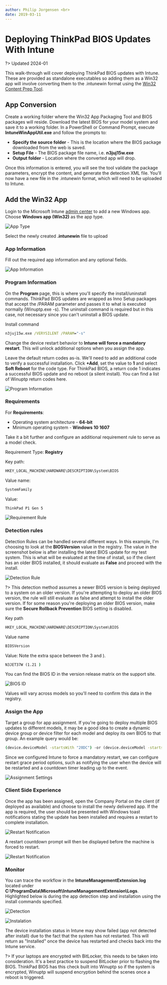 ```yaml
---
author: Philip Jorgensen <br>
date: 2019-03-11
---
```


# Deploying ThinkPad BIOS Updates With Intune

?> Updated 2024-01

This walk-through will cover deploying ThinkPad BIOS updates with Intune. These are provided as standalone executables so adding them as a Win32 app will involve converting them to the .intunewin format using the [Win32 Content Prep Tool](https://github.com/Microsoft/Microsoft-Win32-Content-Prep-Tool).

## App Conversion

Create a working folder where the Win32 App Packaging Tool and BIOS packages will reside. Download the latest BIOS for your model system and save it to a working folder. In a PowerShell or Command Prompt, execute **IntuneWinAppUtil.exe** and follow the prompts to:

- **Specify the source folder** - This is the location where the BIOS package downloaded from the web is saved.
- **Setup File** - The BIOS package file name, i.e. **n3juj15w.exe**
- **Output folder** - Location where the converted app will drop.

Once this information is entered, you will see the tool validate the package parameters, encrypt the content, and generate the detection XML file. You'll now have a new file in the .intunewin format, which will need to be uploaded to Intune.

## Add the Win32 App

Login to the Microsoft Intune [admin center](https://intune.microsoft.com/#view/Microsoft_Intune_DeviceSettings/AppsWindowsMenu/~/windowsApps) to add a new Windows app. Choose **Windows app (Win32)** as the app type.

![App Type](../img/2019/intune_bios_deploy//image1.jpg)

Select the newly created **.intunewin** file to upload

### App Information

Fill out the required app information and any optional fields.

![App Information](../img/2019/intune_bios_deploy/image2.jpg)

### Program Information

On the **Program** page, this is where you'll specify the install/uninstall commands. ThinkPad BIOS updates are wrapped as Inno Setup packages that accept the /PARAM parameter and passes it to what is executed normally (Winuptp.exe -s). The uninstall command is required but in this case, not necessary since you can't uninstall a BIOS update.

Install command

```cmd
n3juj15w.exe /VERYSILENT /PARAM="-s"
```

Change the device restart behavior to **Intune will force a mandatory restart**. This will unlock additional options when you assign the app.

Leave the default return codes as-is. We'll need to add an additional code to verify a successful installation. Click **+Add**, set the value to **1** and select **Soft Reboot** for the code type.  For ThinkPad BIOS, a return code 1 indicates a successful BIOS update and no reboot (a silent install).  You can find a list of Winuptp return codes here.

![Program Information](../img/2019/intune_bios_deploy/image3.jpg)

### Requirements

For **Requirements**:

- Operating system architecture - **64-bit**
- Minimum operating system - **Windows 10 1607**

Take it a bit further and configure an additional requirement rule to serve as a model check.

Requirement Type: **Registry**

Key path:

```cmd
HKEY_LOCAL_MACHINE\HARDWARE\DESCRIPTION\System\BIOS
```

Value name:

```cmd
SystemFamily
```

Value:

```cmd
ThinkPad P1 Gen 5
```

![Requirement Rule](../img/2019/intune_bios_deploy/image4.jpg)

### Detection rules

Detection Rules can be handled several different ways. In this example, I'm choosing to look at the **BIOSVersion** value in the registry. The value in the screenshot below is after installing the latest BIOS update for my test system. This is what will be evaluated at the time of install, so if the client has an older BIOS installed, it should evaluate as **False** and proceed with the install.

![Detection Rule](../img/2019/intune_bios_deploy/image5.jpg)

?> This detection method assumes a newer BIOS version is being deployed to a system on an older version. If you're attempting to deploy an older BIOS version, the rule will still evaluate as false and attempt to install the older version. If for some reason you're deploying an older BIOS version, make sure the **Secure Rollback Prevention** BIOS setting is disabled.

Key path

```cmd
HKEY_LOCAL_MACHINE\HARDWARE\DESCRIPTION\System\BIOS
```

Value name

```cmd
BIOSVersion
```

Value: Note the extra space between the 3 and ).

```cmd
N3JET37W (1.21 )
```

You can find the BIOS ID in the version release matrix on the support site.

![BIOS ID](../img/2019/intune_bios_deploy/image6.jpg)

Values will vary across models so you'll need to confirm this data in the registry.

### Assign the App

Target a group for app assignment. If you're going to deploy multiple BIOS updates to different models, it may be a good idea to create a dynamic device group or device filter for each model and deploy its own BIOS to that group. An example query would be:

```cmd
(device.deviceModel -startsWith "20DC") -or (device.deviceModel -startsWith "20DD")
```

Since we configured Intune to force a mandatory restart, we can configure restart grace period options, such as notifying the user when the device will be restarted and a countdown timer leading up to the event.

![Assignment Settings](../img/2019/intune_bios_deploy//image7.jpg)

### Client Side Experience

Once the app has been assigned, open the Company Portal on the client (if deployed as available) and choose to install the newly delivered app. If the app is required, the user should be presented with Windows toast notifications stating the update has been installed and requires a restart to complete installation.

![Restart Notification](../img/2019/intune_bios_deploy//image8.jpg)

A restart countdown prompt will then be displayed before the machine is forced to restart.

![Restart Notification](../img/2019/intune_bios_deploy//image9.jpg)

### Monitor

You can trace the workflow in the **IntuneManagementExtension.log** located under **C:\ProgramData\Microsoft\IntuneManagementExtension\Logs**. Highlighted below is during the app detection step and installation using the install commands specified.

![Detection](../img/2019/intune_bios_deploy//image10.jpg)

![Instalation](../img/2019/intune_bios_deploy//image11.jpg)

The device installation status in Intune may show failed (app not detected after install) due to the fact that the system has not restarted. This will return as "Installed" once the device has restarted and checks back into the Intune service.

?> If your laptops are encrypted with BitLocker, this needs to be taken into consideration. It's a best practice to suspend BitLocker prior to flashing the BIOS. ThinkPad BIOS has this check built into Winuptp so if the system is encrypted, Winuptp will suspend encryption behind the scenes once a reboot is triggered.